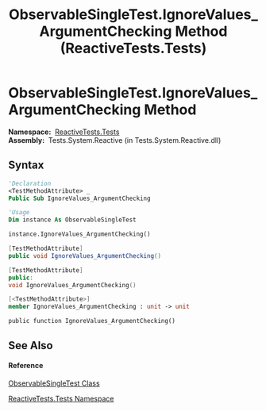 ﻿---
title: ObservableSingleTest.IgnoreValues_ArgumentChecking Method  (ReactiveTests.Tests)
TOCTitle: IgnoreValues_ArgumentChecking Method
ms:assetid: M:ReactiveTests.Tests.ObservableSingleTest.IgnoreValues_ArgumentChecking
ms:mtpsurl: https://msdn.microsoft.com/en-us/library/reactivetests.tests.observablesingletest.ignorevalues_argumentchecking(v=VS.103)
ms:contentKeyID: 36620409
ms.date: 06/28/2011
mtps_version: v=VS.103
f1_keywords:
- ReactiveTests.Tests.ObservableSingleTest.IgnoreValues_ArgumentChecking
dev_langs:
- CSharp
- JScript
- VB
- FSharp
- c++
---

# ObservableSingleTest.IgnoreValues\_ArgumentChecking Method

**Namespace:**  [ReactiveTests.Tests](hh289046\(v=vs.103\).md)  
**Assembly:**  Tests.System.Reactive (in Tests.System.Reactive.dll)

## Syntax

``` vb
'Declaration
<TestMethodAttribute> _
Public Sub IgnoreValues_ArgumentChecking
```

``` vb
'Usage
Dim instance As ObservableSingleTest

instance.IgnoreValues_ArgumentChecking()
```

``` csharp
[TestMethodAttribute]
public void IgnoreValues_ArgumentChecking()
```

``` c++
[TestMethodAttribute]
public:
void IgnoreValues_ArgumentChecking()
```

``` fsharp
[<TestMethodAttribute>]
member IgnoreValues_ArgumentChecking : unit -> unit 
```

``` jscript
public function IgnoreValues_ArgumentChecking()
```

## See Also

#### Reference

[ObservableSingleTest Class](hh315143\(v=vs.103\).md)

[ReactiveTests.Tests Namespace](hh289046\(v=vs.103\).md)

